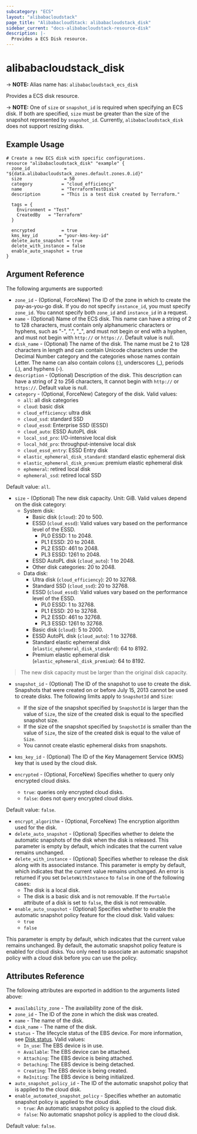 ```yaml
---
subcategory: "ECS"
layout: "alibabacloudstack"
page_title: "AlibabacloudStack: alibabacloudstack_disk"
sidebar_current: "docs-alibabacloudstack-resource-disk"
description: |- 
  Provides a ECS Disk resource.
---
```


# alibabacloudstack_disk
-> **NOTE:** Alias name has: `alibabacloudstack_ecs_disk`

Provides a ECS disk resource.

-> **NOTE:** One of `size` or `snapshot_id` is required when specifying an ECS disk. If both are specified, `size` must be greater than the size of the snapshot represented by `snapshot_id`. Currently, `alibabacloudstack_disk` does not support resizing disks.

## Example Usage

```hcl
# Create a new ECS disk with specific configurations.
resource "alibabacloudstack_disk" "example" {
  zone_id             = "${data.alibabacloudstack_zones.default.zones.0.id}"
  size                = 50
  category           = "cloud_efficiency"
  name               = "TerraformTestDisk"
  description        = "This is a test disk created by Terraform."
  
  tags = {
    Environment = "Test"
    CreatedBy   = "Terraform"
  }

  encrypted          = true
  kms_key_id        = "your-kms-key-id"
  delete_auto_snapshot = true
  delete_with_instance = false
  enable_auto_snapshot = true
}
```

## Argument Reference

The following arguments are supported:

* `zone_id` - (Optional, ForceNew) The ID of the zone in which to create the pay-as-you-go disk. If you do not specify `instance_id`, you must specify `zone_id`. You cannot specify both `zone_id` and `instance_id` in a request.
* `name` - (Optional) Name of the ECS disk. This name can have a string of 2 to 128 characters, must contain only alphanumeric characters or hyphens, such as "-", ".", "_", and must not begin or end with a hyphen, and must not begin with `http://` or `https://`. Default value is null.
* `disk_name` - (Optional) The name of the disk. The name must be 2 to 128 characters in length and can contain Unicode characters under the Decimal Number category and the categories whose names contain Letter. The name can also contain colons (:), underscores (\_), periods (.), and hyphens (-).
* `description` - (Optional) Description of the disk. This description can have a string of 2 to 256 characters, It cannot begin with `http://` or `https://`. Default value is null.
* `category` - (Optional, ForceNew) Category of the disk. Valid values:
  * `all`: all disk categories
  * `cloud`: basic disk
  * `cloud_efficiency`: ultra disk
  * `cloud_ssd`: standard SSD
  * `cloud_essd`: Enterprise SSD (ESSD)
  * `cloud_auto`: ESSD AutoPL disk
  * `local_ssd_pro`: I/O-intensive local disk
  * `local_hdd_pro`: throughput-intensive local disk
  * `cloud_essd_entry`: ESSD Entry disk
  * `elastic_ephemeral_disk_standard`: standard elastic ephemeral disk
  * `elastic_ephemeral_disk_premium`: premium elastic ephemeral disk
  * `ephemeral`: retired local disk
  * `ephemeral_ssd`: retired local SSD

Default value: `all`.

* `size` - (Optional) The new disk capacity. Unit: GiB. Valid values depend on the disk category:
  * System disk:
    * Basic disk (`cloud`): 20 to 500.
    * ESSD (`cloud_essd`): Valid values vary based on the performance level of the ESSD.
      * PL0 ESSD: 1 to 2048.
      * PL1 ESSD: 20 to 2048.
      * PL2 ESSD: 461 to 2048.
      * PL3 ESSD: 1261 to 2048.
    * ESSD AutoPL disk (`cloud_auto`): 1 to 2048.
    * Other disk categories: 20 to 2048.
  * Data disk:
    * Ultra disk (`cloud_efficiency`): 20 to 32768.
    * Standard SSD (`cloud_ssd`): 20 to 32768.
    * ESSD (`cloud_essd`): Valid values vary based on the performance level of the ESSD.
      * PL0 ESSD: 1 to 32768.
      * PL1 ESSD: 20 to 32768.
      * PL2 ESSD: 461 to 32768.
      * PL3 ESSD: 1261 to 32768.
    * Basic disk (`cloud`): 5 to 2000.
    * ESSD AutoPL disk (`cloud_auto`): 1 to 32768.
    * Standard elastic ephemeral disk (`elastic_ephemeral_disk_standard`): 64 to 8192.
    * Premium elastic ephemeral disk (`elastic_ephemeral_disk_premium`): 64 to 8192.

> The new disk capacity must be larger than the original disk capacity.

* `snapshot_id` - (Optional) The ID of the snapshot to use to create the disk. Snapshots that were created on or before July 15, 2013 cannot be used to create disks. The following limits apply to `SnapshotId` and `Size`:
  * If the size of the snapshot specified by `SnapshotId` is larger than the value of `Size`, the size of the created disk is equal to the specified snapshot size.
  * If the size of the snapshot specified by `SnapshotId` is smaller than the value of `Size`, the size of the created disk is equal to the value of `Size`.
  * You cannot create elastic ephemeral disks from snapshots.

* `kms_key_id` - (Optional) The ID of the Key Management Service (KMS) key that is used by the cloud disk.
* `encrypted` - (Optional, ForceNew) Specifies whether to query only encrypted cloud disks.
  * `true`: queries only encrypted cloud disks.
  * `false`: does not query encrypted cloud disks.

Default value: `false`.

* `encrypt_algorithm` - (Optional, ForceNew) The encryption algorithm used for the disk.
* `delete_auto_snapshot` - (Optional) Specifies whether to delete the automatic snapshots of the disk when the disk is released. This parameter is empty by default, which indicates that the current value remains unchanged.
* `delete_with_instance` - (Optional) Specifies whether to release the disk along with its associated instance. This parameter is empty by default, which indicates that the current value remains unchanged. An error is returned if you set `DeleteWithInstance` to `false` in one of the following cases:
  * The disk is a local disk.
  * The disk is a basic disk and is not removable. If the `Portable` attribute of a disk is set to `false`, the disk is not removable.
* `enable_auto_snapshot` - (Optional) Specifies whether to enable the automatic snapshot policy feature for the cloud disk. Valid values:
  * `true`
  * `false`

This parameter is empty by default, which indicates that the current value remains unchanged. By default, the automatic snapshot policy feature is enabled for cloud disks. You only need to associate an automatic snapshot policy with a cloud disk before you can use the policy.

## Attributes Reference

The following attributes are exported in addition to the arguments listed above:

* `availability_zone` - The availability zone of the disk.
* `zone_id` - The ID of the zone in which the disk was created.
* `name` - The name of the disk.
* `disk_name` - The name of the disk.
* `status` - The lifecycle status of the EBS device. For more information, see [Disk status](https://www.alibabacloud.com/help/en/doc-detail/25689.html). Valid values:
  * `In_use`: The EBS device is in use.
  * `Available`: The EBS device can be attached.
  * `Attaching`: The EBS device is being attached.
  * `Detaching`: The EBS device is being detached.
  * `Creating`: The EBS device is being created.
  * `ReIniting`: The EBS device is being initialized.
* `auto_snapshot_policy_id` - The ID of the automatic snapshot policy that is applied to the cloud disk.
* `enable_automated_snapshot_policy` - Specifies whether an automatic snapshot policy is applied to the cloud disk.
  * `true`: An automatic snapshot policy is applied to the cloud disk.
  * `false`: No automatic snapshot policy is applied to the cloud disk.

Default value: `false`.